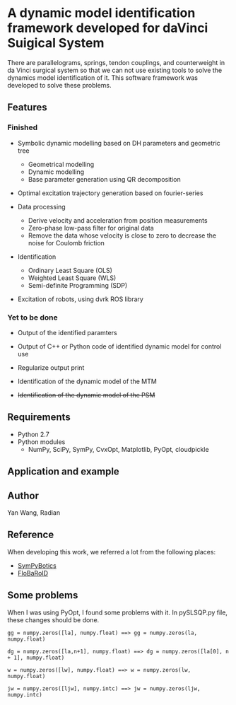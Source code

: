 # A dynamic model identification framework developed for daVinci Suigical System

There are parallelograms, springs, tendon couplings, and counterweight in da Vinci surgical system so that we can not use existing tools
to solve the dynamics model identification of it. This software framework was developed to solve these problems.


## Features
### Finished
* Symbolic dynamic modelling based on DH parameters and geometric tree
    * Geometrical modelling
    * Dynamic modelling
    * Base parameter generation using QR decomposition
* Optimal excitation trajectory generation based on fourier-series

* Data processing
    * Derive velocity and acceleration from position measurements
    * Zero-phase low-pass filter for original data
    * Remove the data whose velocity is close to zero to decrease the noise for Coulomb friction
* Identification
    * Ordinary Least Square (OLS)
    * Weighted Least Square (WLS)
    * Semi-definite Programming (SDP)
* Excitation of robots, using dvrk ROS library
### Yet to be done
* Output of the identified paramters
* Output of C++ or Python code of identified dynamic model for control use 

* Regularize output print

* Identification of the dynamic model of the MTM
* ~~Identification of the dynamic model of the PSM~~


## Requirements
* Python 2.7
* Python modules
    * NumPy, SciPy, SymPy, CvxOpt, Matplotlib, PyOpt, cloudpickle

## Application and example


## Author
Yan Wang, Radian

## Reference
When developing this work, we referred a lot from the following places:
* [SymPyBotics](https://github.com/cdsousa/SymPyBotics)
* [FloBaRoID](https://github.com/kjyv/FloBaRoID)

## Some problems
When I was using PyOpt, I found some problems with it. In pySLSQP.py file, these changes should be done.
```
gg = numpy.zeros([la], numpy.float) ==> gg = numpy.zeros(la, numpy.float)

dg = numpy.zeros([la,n+1], numpy.float) ==> dg = numpy.zeros([la[0], n + 1], numpy.float)

w = numpy.zeros([lw], numpy.float) ==> w = numpy.zeros(lw, numpy.float)

jw = numpy.zeros([ljw], numpy.intc) ==> jw = numpy.zeros(ljw, numpy.intc)
```

		

